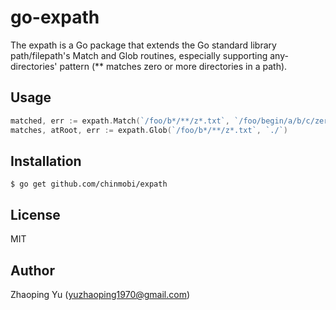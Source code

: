 # go-expath

The expath is a Go package that extends the Go standard library path/filepath's Match and Glob routines, especially supporting any-directories' pattern (** matches zero or more directories in a path).

## Usage

```go
matched, err := expath.Match(`/foo/b*/**/z*.txt`, `/foo/begin/a/b/c/zero.txt`)
matches, atRoot, err := expath.Glob(`/foo/b*/**/z*.txt`, `./`)
```

## Installation

```
$ go get github.com/chinmobi/expath
```

## License

MIT

## Author

Zhaoping Yu (<yuzhaoping1970@gmail.com>)
